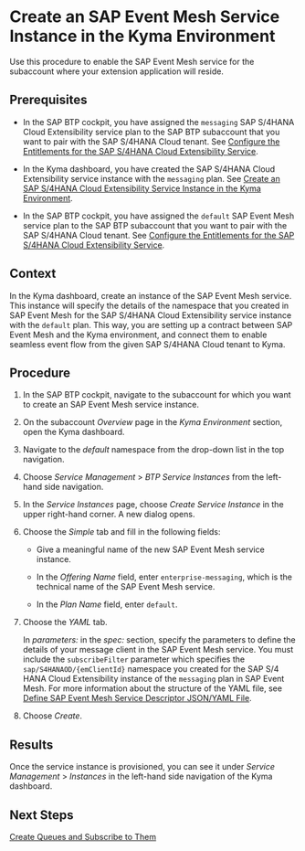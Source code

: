 <!-- loio3de02d29be5e4fedabe84d5fdb4dc924 -->

# Create an SAP Event Mesh Service Instance in the Kyma Environment

Use this procedure to enable the SAP Event Mesh service for the subaccount where your extension application will reside.



<a name="loio3de02d29be5e4fedabe84d5fdb4dc924__prereq_mbc_zvk_1nb"/>

## Prerequisites

-   In the SAP BTP cockpit, you have assigned the `messaging` SAP S/4HANA Cloud Extensibility service plan to the SAP BTP subaccount that you want to pair with the SAP S/4HANA Cloud tenant. See [Configure the Entitlements for the SAP S/4HANA Cloud Extensibility Service](configure-the-entitlements-for-the-sap-s-4hana-cloud-extensibility-service-65ad330.md).

-   In the Kyma dashboard, you have created the SAP S/4HANA Cloud Extensibility service instance with the `messaging` plan. See [Create an SAP S/4HANA Cloud Extensibility Service Instance in the Kyma Environment](create-an-sap-s-4hana-cloud-extensibility-service-instance-in-the-kyma-environment-55d876e.md).

-   In the SAP BTP cockpit, you have assigned the `default` SAP Event Mesh service plan to the SAP BTP subaccount that you want to pair with the SAP S/4HANA Cloud tenant. See [Configure the Entitlements for the SAP S/4HANA Cloud Extensibility Service](configure-the-entitlements-for-the-sap-s-4hana-cloud-extensibility-service-65ad330.md).




## Context

In the Kyma dashboard, create an instance of the SAP Event Mesh service. This instance will specify the details of the namespace that you created in SAP Event Mesh for the SAP S/4HANA Cloud Extensibility service instance with the `default` plan. This way, you are setting up a contract between SAP Event Mesh and the Kyma environment, and connect them to enable seamless event flow from the given SAP S/4HANA Cloud tenant to Kyma.



<a name="loio3de02d29be5e4fedabe84d5fdb4dc924__steps_nqw_ngm_lhb"/>

## Procedure

1.  In the SAP BTP cockpit, navigate to the subaccount for which you want to create an SAP Event Mesh service instance.

2.  On the subaccount *Overview* page in the *Kyma Environment* section, open the Kyma dashboard.

3.  Navigate to the *default* namespace from the drop-down list in the top navigation.

4.  Choose *Service Management* \> *BTP Service Instances* from the left-hand side navigation.

5.  In the *Service Instances* page, choose *Create Service Instance* in the upper right-hand corner. A new dialog opens.

6.  Choose the *Simple* tab and fill in the following fields:

    -   Give a meaningful name of the new SAP Event Mesh service instance.

    -   In the *Offering Name* field, enter `enterprise-messaging`, which is the technical name of the SAP Event Mesh service.

    -   In the *Plan Name* field, enter `default`.


7.  Choose the *YAML* tab.

    In *parameters:* in the *spec:* section, specify the parameters to define the details of your message client in the SAP Event Mesh service. You must include the `subscribeFilter` parameter which specifies the `sap/S4HANAOD/{emClientId}` namespace you created for the SAP S/4 HANA Cloud Extensibility instance of the `messaging` plan in SAP Event Mesh. For more information about the structure of the YAML file, see [Define SAP Event Mesh Service Descriptor JSON/YAML File](define-sap-event-mesh-service-descriptor-json-yaml-file-5722fc4.md).

8.  Choose *Create*.




<a name="loio3de02d29be5e4fedabe84d5fdb4dc924__result_fh1_mhj_5pb"/>

## Results

Once the service instance is provisioned, you can see it under *Service Management* \> *Instances* in the left-hand side navigation of the Kyma dashboard.



<a name="loio3de02d29be5e4fedabe84d5fdb4dc924__postreq_jjk_j3h_vhb"/>

## Next Steps

[Create Queues and Subscribe to Them](create-queues-and-subscribe-to-them-e54e609.md)

